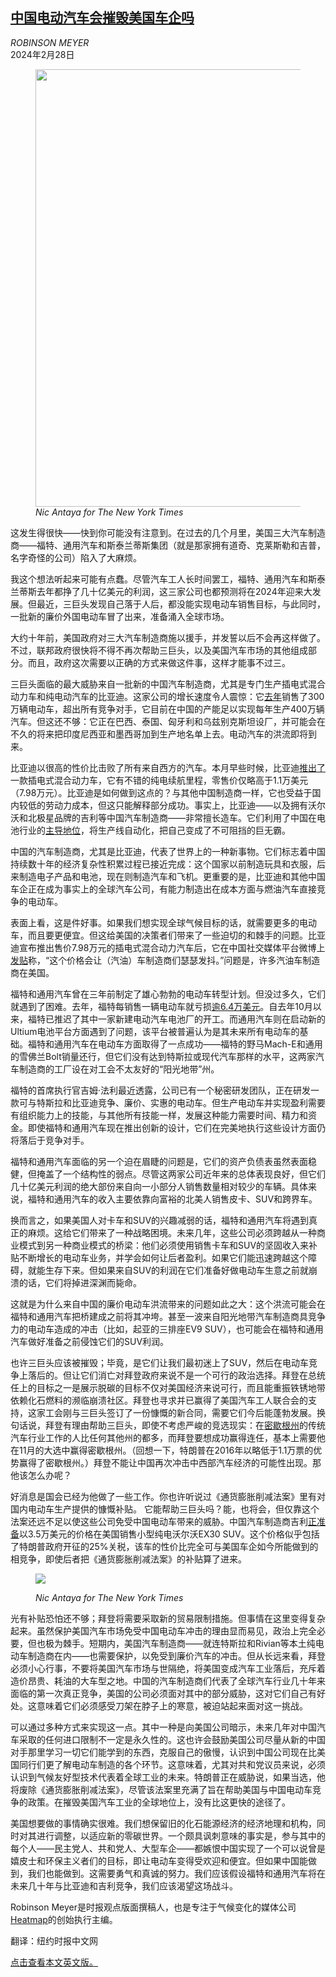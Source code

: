 <!--1709089623000-->
[中国电动汽车会摧毁美国车企吗](https://cn.nytimes.com/opinion/20240228/gm-ford-electric-vehicles/)
------

<address>ROBINSON MEYER</address><time pudate="2024-02-28 11:02:10" datetime="2024-02-28 11:02:10">2024年2月28日</time><figure><img src="https://images.weserv.nl/?url=static01.nyt.com/images/2024/02/27/multimedia/27meyer-01-vptw/27meyer-01-vptw-master1050.jpg" width="1050" height="700"><figcaption> <cite>Nic Antaya for The New York Times</cite></figcaption></figure><section><p>这发生得很快——快到你可能没有注意到。在过去的几个月里，美国三大汽车制造商——福特、通用汽车和斯泰兰蒂斯集团（就是那家拥有道奇、克莱斯勒和吉普，名字奇怪的公司）陷入了大麻烦。</p><p>我这个想法听起来可能有点蠢。尽管汽车工人长时间罢工，福特、通用汽车和斯泰兰蒂斯去年都挣了几十亿美元的利润，这三家公司也都预测将在2024年迎来大发展。但最近，三巨头发现自己落于人后，都没能实现电动车销售目标，与此同时，一批新的廉价外国电动车冒了出来，准备涌入全球市场。</p><p>大约十年前，美国政府对三大汽车制造商施以援手，并发誓以后不会再这样做了。不过，联邦政府很快将不得不再次帮助三巨头，以及美国汽车市场的其他组成部分。而且，政府这次需要以正确的方式来做这件事，这样才能事不过三。</p><p>三巨头面临的最大威胁来自一批新的中国汽车制造商，尤其是专门生产插电式混合动力车和纯电动汽车的比亚迪。这家公司的增长速度令人震惊：它<a href="https://www.nytimes.com/2024/01/01/business/byd-2023-sales.html">去年</a>销售了300万辆电动车，超出所有竞争对手，它目前在中国的产能足以实现每年生产400万辆汽车。但这还不够：它正在巴西、泰国、匈牙利和乌兹别克斯坦设厂，并可能会在不久的将来把印度尼西亚和墨西哥加到生产地名单上去。电动汽车的洪流即将到来。</p><p>比亚迪以很高的性价比击败了所有来自西方的汽车。本月早些时候，比亚迪<a rel="noopener noreferrer" target="_blank" href="https://www.scmp.com/business/china-business/article/3252472/chinas-byd-launches-cheaper-plug-hybrid-ev-lure-customers-away-petrol-powered-rivals-volkswagen">推出了</a>一款插电式混合动力车，它有不错的纯电续航里程，零售价仅略高于1.1万美元（7.98万元）。比亚迪是如何做到这点的？与其他中国制造商一样，它也受益于国内较低的劳动力成本，但这只能解释部分成功。事实上，比亚迪——以及拥有沃尔沃和北极星品牌的吉利等中国汽车制造商——非常擅长造车。它们利用了中国在电池行业的<a href="https://cn.nytimes.com/business/20231130/electric-car-china-supply-chain/">主导地位</a>，将生产线自动化，把自己变成了不可阻挡的巨无霸。</p><p>中国的汽车制造商，尤其是比亚迪，代表了世界上的一种新事物。它们标志着中国持续数十年的经济复杂性积累过程已接近完成：这个国家以前制造玩具和衣服，后来制造电子产品和电池，现在则制造汽车和飞机。更重要的是，比亚迪和其他中国车企正在成为事实上的全球汽车公司，有能力制造出在成本方面与燃油汽车直接竞争的电动车。</p><p>表面上看，这是件好事。如果我们想实现全球气候目标的话，就需要更多的电动车，而且要更便宜。但这给美国的决策者们带来了一些迫切的和棘手的问题。比亚迪宣布推出售价7.98万元的插电式混合动力汽车后，它在中国社交媒体平台微博上<a rel="noopener noreferrer" target="_blank" href="https://www.scmp.com/business/china-business/article/3252472/chinas-byd-launches-cheaper-plug-hybrid-ev-lure-customers-away-petrol-powered-rivals-volkswagen">发贴</a>称，“这个价格会让（汽油）车制造商们瑟瑟发抖。”问题是，许多汽油车制造商在美国。</p><p>福特和通用汽车曾在三年前制定了雄心勃勃的电动车转型计划。但没过多久，它们就遇到了困难。去年，福特每销售一辆电动车就亏损<a rel="noopener noreferrer" target="_blank" href="https://robertbryce.substack.com/p/ford-lost-47b-on-evs-last-year-or">逾6.4万美元</a>。自去年10月以来，福特已推迟了其中一家新建电动汽车电池厂的开工。而通用汽车则在启动新的Ultium电池平台方面遇到了问题，该平台被普遍认为是其未来所有电动车的基础。福特和通用汽车在电动车方面取得了一点成功——福特的野马Mach-E和通用的雪佛兰Bolt销量还行，但它们没有达到特斯拉或现代汽车那样的水平，这两家汽车制造商的工厂设在对工会不太友好的“阳光地带”州。</p><p>福特的首席执行官吉姆·法利最近透露，公司已有一个秘密研发团队，正在研发一款可与特斯拉和比亚迪竞争、廉价、实惠的电动车。但生产电动车并实现盈利需要有组织能力上的技能，与其他所有技能一样，发展这种能力需要时间、精力和资金。即使福特和通用汽车现在推出创新的设计，它们在完美地执行这些设计方面仍将落后于竞争对手。</p><p>福特和通用汽车面临的另一个迫在眉睫的问题是，它们的资产负债表虽然表面稳健，但掩盖了一个结构性的弱点。尽管这两家公司近年来的总体表现良好，但它们几十亿美元利润的绝大部份来自向一小部分人销售数量相对较少的车辆。具体来说，福特和通用汽车的收入主要依靠向富裕的北美人销售皮卡、SUV和跨界车。</p><p>换而言之，如果美国人对卡车和SUV的兴趣减弱的话，福特和通用汽车将遇到真正的麻烦。这给它们带来了一种战略困境。未来几年，这些公司必须跨越从一种商业模式到另一种商业模式的桥梁：他们必须使用销售卡车和SUV的坚固收入来补贴不断增长的电动车业务，并学会如何让后者盈利。如果它们能迅速跨越这个障碍，就能生存下来。但如果来自SUV的利润在它们准备好做电动车生意之前就崩溃的话，它们将掉进深渊而毙命。</p><p>这就是为什么来自中国的廉价电动车洪流带来的问题如此之大：这个洪流可能会在福特和通用汽车把桥建成之前将其冲垮。甚至一波来自阳光地带汽车制造商具竞争力的电动车造成的冲击（比如，起亚的三排座EV9 SUV），也可能会在福特和通用汽车做好准备之前侵蚀它们的SUV利润。</p><p>也许三巨头应该被摧毁；毕竟，是它们让我们最初迷上了SUV，然后在电动车竞争上落后的。但让它们消亡对拜登政府来说不是一个可行的政治选择。拜登在总统任上的目标之一是展示脱碳的目标不仅对美国经济来说可行，而且能重振铁锈地带依赖化石燃料的濒临崩溃社区。拜登也寻求并已赢得了美国汽车工人联合会的支持，这家工会刚与三巨头签订了一份慷慨的新合同，需要它们今后能蓬勃发展。换句话说，拜登有理由帮助三巨头，即使不考虑严峻的竞选现实：在<a href="https://www.nytimes.com/2023/09/20/us/michigan-uaw-strike-economy.html">密歇根州</a>的传统汽车行业工作的人比任何其他州的都多，而拜登要想成功赢得连任，基本上需要他在11月的大选中赢得密歇根州。（回想一下，特朗普在2016年以略低于1.1万票的优势赢得了密歇根州。）拜登不能让中国再次冲击中西部汽车经济的可能性出现。那他该怎么办呢？</p><p>好消息是国会已经为他做了一些工作。你也许听说过《通货膨胀削减法案》里有对国内电动车生产提供的慷慨补贴。 它能帮助三巨头吗？能，也将会，但仅靠这个法案还远不足以使这些公司免受中国电动车带来的威胁。中国汽车制造商吉利<a rel="noopener noreferrer" target="_blank" href="https://www.volvocars.com/us/cars/ex30-electric/">正准备</a>以3.5万美元的价格在美国销售小型纯电沃尔沃EX30 SUV。这个价格似乎包括了特朗普政府开征的25%关税，该车的性价比完全可与美国车企如今所能做到的相竞争，即使后者把《通货膨胀削减法案》的补贴算了进来。</p><p><figure><img src="https://images.weserv.nl/?url=static01.nyt.com/images/2024/02/27/multimedia/27meyer-02-kjhq/27meyer-02-kjhq-master1050.jpg"></p><figcaption> <cite>Nic Antaya for The New York Times</cite></figcaption></figure><p>光有补贴恐怕还不够；拜登将需要采取新的贸易限制措施。但事情在这里变得复杂起来。虽然保护美国汽车市场免受中国电动车冲击的理由显而易见，政治上完全必要，但也极为棘手。短期内，美国汽车制造商——就连特斯拉和Rivian等本土纯电动车制造商在内——也需要保护，以免受到廉价汽车的冲击。但从长远来看，拜登必须小心行事，不要将美国汽车市场与世隔绝，将美国变成汽车工业落后，充斥着造价昂贵、耗油的大车型之地。中国的汽车制造商们代表了全球汽车行业几十年来面临的第一次真正竞争，美国的公司必须面对其中的部分威胁，这对它们自己有好处。这意味着它们必须感受刀架在脖子上的寒意，被迫站起来面对这一挑战。</p><p>可以通过多种方式来实现这一点。其中一种是向美国公司暗示，未来几年对中国汽车采取的任何进口限制不一定是永久性的。这也许会鼓励美国公司尽量从新的中国对手那里学习一切它们能学到的东西，克服自己的傲慢，认识到中国公司现在比美国同行们更了解电动车制造的各个环节。这意味着，尤其对共和党议员来说，必须认识到气候友好型技术代表着全球工业的未来。特朗普正在威胁说，如果当选，他将废除《通货膨胀削减法案》，尽管该法案里充满了旨在帮助美国与中国电动车竞争的政策。在摧毁美国汽车工业的全球地位上，没有比这更快的途径了。</p><p>美国想要做的事情确实很难。我们想保留旧的化石能源经济的经济地理和机构，同时对其进行调整，以适应新的零碳世界。一个颇具讽刺意味的事实是，参与其中的每个人——民主党人、共和党人、大型车企——都嫉恨中国实现了一个可以说曾是嬉皮士和环保主义者们的目标，即让电动车变得受欢迎和便宜。但如果中国能做到，我们也能做到。这需要勇气和真诚的努力。我们应该假设福特和通用汽车将在未来几十年与比亚迪和吉利竞争，我们应该渴望这场战斗。</p></section><footer><p>Robinson Meyer是时报观点版面撰稿人，也是专注于气候变化的媒体公司<a rel="nofollow" target="_blank" href="https://heatmap.news/">Heatmap</a>的创始执行主编。</p><p>翻译：纽约时报中文网</p><p><a rel="nofollow" target="_blank" href="https://www.nytimes.com/2024/02/27/opinion/gm-ford-electric-vehicles.html">点击查看本文英文版。</a></p></footer>
